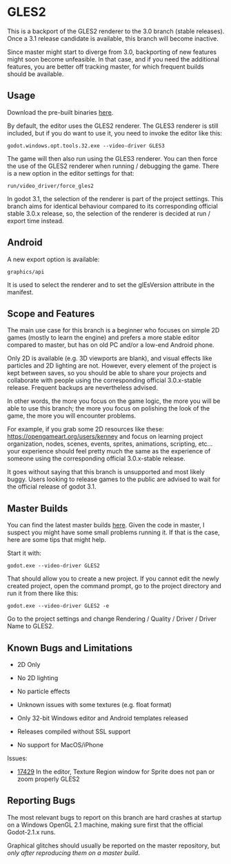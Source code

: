 GLES2
=====

This is a backport of the GLES2 renderer to the 3.0 branch (stable releases).
Once a 3.1 release candidate is available, this branch will become inactive.

Since master might start to diverge from 3.0, backporting of new features might
soon become unfeasible. In that case, and if you need the additional features,
you are better off tracking master, for which frequent builds should be
available.

Usage
-----

Download the pre-built binaries
[here](https://github.com/efornara/godot/releases).

By default, the editor uses the GLES2 renderer. The GLES3 renderer is still
included, but if you do want to use it, you need to invoke the editor like
this:

	godot.windows.opt.tools.32.exe --video-driver GLES3

The game will then also run using the GLES3 renderer. You can then force the
use of the GLES2 renderer when running / debugging the game. There is a new
option in the editor settings for that:

	run/video_driver/force_gles2

In godot 3.1, the selection of the renderer is part of the project settings.
This branch aims for identical behaviour compared to its corresponding
official stable 3.0.x release, so, the selection of the renderer is decided
at run / export time instead.

Android
-------

A new export option is available:

	graphics/api

It is used to select the renderer and to set the glEsVersion attribute in
the manifest.

Scope and Features
------------------

The main use case for this branch is a beginner who focuses on simple 2D
games (mostly to learn the engine) and prefers a more stable editor compared
to master, but has on old PC and/or a low-end Android phone.

Only 2D is available (e.g. 3D viewports are blank), and visual effects
like particles and 2D lighting are not. However, every element of the
project is kept between saves, so you should be able to share your
projects and collaborate with people using the corresponding official
3.0.x-stable release. Frequent backups are nevertheless advised.

In other words, the more you focus on the game logic, the more you will
be able to use this branch; the more you focus on polishing the look of
the game, the more you will encounter problems.

For example, if you grab some 2D resources like these:
https://opengameart.org/users/kenney and focus on learning project
organization, nodes, scenes, events, sprites, animations, scripting, etc...
your experience should feel pretty much the same as the experience of someone
using the corresponding official 3.0.x-stable release.

It goes without saying that this branch is unsupported and most likely buggy.
Users looking to release games to the public are advised to wait for the
official release of godot 3.1.

Master Builds
-------------

You can find the latest master builds
[here](https://archive.hugo.pro/godot/master/).
Given the code in master, I suspect you might have some small problems
running it. If that is the case, here are some tips that might help.

Start it with:

	godot.exe --video-driver GLES2

That should allow you to create a new project. If you cannot edit the
newly created project, open the command prompt, go to the project directory
and run it from there like this:

	godot.exe --video-driver GLES2 -e

Go to the project settings and change
Rendering / Quality / Driver / Driver Name to GLES2.

Known Bugs and Limitations
--------------------------

- 2D Only

- No 2D lighting

- No particle effects

- Unknown issues with some textures (e.g. float format)

- Only 32-bit Windows editor and Android templates released

- Releases compiled without SSL support

- No support for MacOS/iPhone

Issues:

- [17429](https://github.com/godotengine/godot/issues/17429) In the editor, Texture Region window for Sprite does not pan or zoom properly GLES2

Reporting Bugs
--------------

The most relevant bugs to report on this branch are hard crashes at startup
on a Windows OpenGL 2.1 machine, making sure first that the official
Godot-2.1.x runs.

Graphical glitches should usually be reported on the master repository, but
_only after reproducing them on a master build_.
